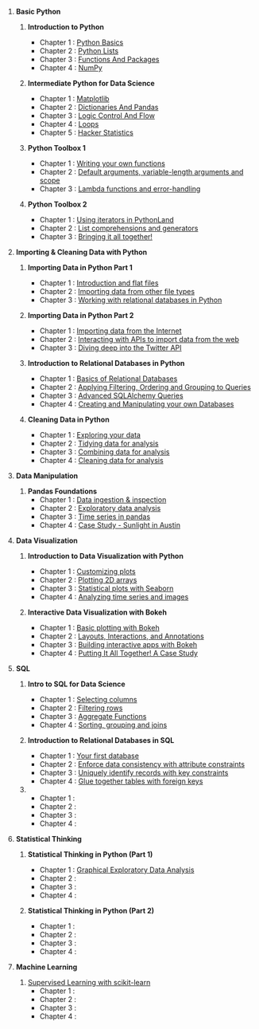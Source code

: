 1. __Basic Python__

    1. __Introduction to Python__
        * Chapter 1 : [Python Basics](https://hrkj-18.github.io/data-science-course/basic-python/introduction-to-python/python-basics/)
        * Chapter 2 : [Python Lists](https://hrkj-18.github.io/data-science-course/basic-python/introduction-to-python/python-lists/)
        * Chapter 3 : [Functions And Packages](https://hrkj-18.github.io/data-science-course/basic-python/introduction-to-python/functions-and-packages/)
        * Chapter 4 : [NumPy](https://hrkj-18.github.io/data-science-course/basic-python/introduction-to-python/numpy/)
        
    2. __Intermediate Python for Data Science__
        * Chapter 1 : [Matplotlib](https://hrkj-18.github.io/data-science-course/basic-python/intermediate-python-for-data-science/matplotlib/)
        * Chapter 2 : [Dictionaries And Pandas](https://hrkj-18.github.io/data-science-course/basic-python/intermediate-python-for-data-science/dictionaries-and-pandas/)
        * Chapter 3 : [Logic Control And Flow](https://hrkj-18.github.io/data-science-course/basic-python/intermediate-python-for-data-science/logic-control-flow%20and-filtering/)
        * Chapter 4 : [Loops](https://hrkj-18.github.io/data-science-course/basic-python/intermediate-python-for-data-science/loops/)
        * Chapter 5 : [Hacker Statistics](https://hrkj-18.github.io/data-science-course/basic-python/intermediate-python-for-data-science/hacker-statistics/)
        
    3. __Python Toolbox 1__
        * Chapter 1 : [Writing your own functions](https://hrkj-18.github.io/data-science-course/basic-python/python-data-science-toolbox-part-1/writing-your-own-functions/)
        * Chapter 2 : [Default arguments, variable-length arguments and scope](https://hrkj-18.github.io/data-science-course/basic-python/python-data-science-toolbox-part-1/default-arguments-variable-length-arguments-and-scope/)
        * Chapter 3 : [Lambda functions and error-handling](https://hrkj-18.github.io/data-science-course/basic-python/python-data-science-toolbox-part-1/lambda-functions-and-error-handling/)
        
    4. __Python Toolbox 2__
        * Chapter 1 : [Using iterators in PythonLand](https://hrkj-18.github.io/python-data-science-toolbox-part-2/using-iterators-in-pythonland/)
        * Chapter 2 : [List comprehensions and generators](https://hrkj-18.github.io/python-data-science-toolbox-part-2/list-comprehensions-and-generators/)
        * Chapter 3 : [Bringing it all together!](https://hrkj-18.github.io/python-data-science-toolbox-part-2/bringing-it-all-together/)

2. __Importing & Cleaning Data with Python__

    1. __Importing Data in Python Part 1__
        * Chapter 1 : [Introduction and flat files](https://hrkj-18.github.io/data-science-course/importing-and-cleaning-data-with-python/importing-data-in-python-part-1/introduction-and-flat-files/)
        * Chapter 2 : [Importing data from other file types](https://hrkj-18.github.io/data-science-course/importing-and-cleaning-data-with-python/importing-data-in-python-part-1/importing-data-from-other-file-types/)
        * Chapter 3 : [Working with relational databases in Python](https://hrkj-18.github.io/data-science-course/importing-and-cleaning-data-with-python/importing-data-in-python-part-1/working-with-relational-databases-in-python/) 
        
    2. __Importing Data in Python Part 2__
        * Chapter 1 : [Importing data from the Internet](https://hrkj-18.github.io/data-science-course/importing-and-cleaning-data-with-python/importing-data-in-python-part-2/importing-data-from-the-internet/)
        * Chapter 2 : [Interacting with APIs to import data from the web](https://hrkj-18.github.io/data-science-course/importing-and-cleaning-data-with-python/importing-data-in-python-part-2/interacting-with-APIs-to-import-data-from-the-web/)
        * Chapter 3 : [Diving deep into the Twitter API](https://hrkj-18.github.io/data-science-course/importing-and-cleaning-data-with-python/importing-data-in-python-part-2/diving-deep-into-the-twitter-API/)  
        
    3. __Introduction to Relational Databases in Python__
        * Chapter 1 : [Basics of Relational Databases](https://hrkj-18.github.io/introduction-to-relational-databases-in-python/basics-of-relational-databases/)
        * Chapter 2 : [Applying Filtering, Ordering and Grouping to Queries](https://hrkj-18.github.io/introduction-to-relational-databases-in-python/applying-filtering-ordering-and-grouping-to-queries/)
        * Chapter 3 : [Advanced SQLAlchemy Queries](https://hrkj-18.github.io/introduction-to-relational-databases-in-python/advanced-sqlalchemy-queries/)
        * Chapter 4 : [Creating and Manipulating your own Databases](https://hrkj-18.github.io/introduction-to-relational-databases-in-python/creating-and-manipulating-your-own-databases/)
        
    4. __Cleaning Data in Python__
        * Chapter 1 : [Exploring your data](https://hrkj-18.github.io/data-science-course/importing-and-cleaning-data-with-python/cleaning-data-in-python/exploring-your-data/)
        * Chapter 2 : [Tidying data for analysis](https://hrkj-18.github.io/data-science-course/importing-and-cleaning-data-with-python/cleaning-data-in-python/tidying-data-for-analysis/)
        * Chapter 3 : [Combining data for analysis](https://hrkj-18.github.io/data-science-course/importing-and-cleaning-data-with-python/cleaning-data-in-python/combining-data-for-analysis/)
        * Chapter 4 : [Cleaning data for analysis](https://hrkj-18.github.io/data-science-course/importing-and-cleaning-data-with-python/cleaning-data-in-python/cleaning-data-for-analysis/)
        
3. __Data Manipulation__ 

    1. __Pandas Foundations__
        * Chapter 1 : [Data ingestion & inspection](https://hrkj-18.github.io/data-science-course/data-manipulation/pandas-foundation/data-ingestion-and-inspection/)
        * Chapter 2 : [Exploratory data analysis](https://hrkj-18.github.io/data-science-course/data-manipulation/pandas-foundation/exploratory-data-analysis/)
        * Chapter 3 : [Time series in pandas](https://hrkj-18.github.io/data-science-course/data-manipulation/pandas-foundation/time-series-in-pandas/)
        * Chapter 4 : [Case Study - Sunlight in Austin](https://hrkj-18.github.io/)
        
4. __Data Visualization__

    1. __Introduction to Data Visualization with Python__    
        * Chapter 1 : [Customizing plots](https://hrkj-18.github.io/data-science-course/data-visualization/introduction-to-data-visualization-with-python/customizing-plots/)
        * Chapter 2 : [Plotting 2D arrays](https://hrkj-18.github.io/data-science-course/data-visualization/introduction-to-data-visualization-with-python/plotting-2d-arrays/)
        * Chapter 3 : [Statistical plots with Seaborn](https://hrkj-18.github.io/data-science-course/data-visualization/introduction-to-data-visualization-with-python/statistical-plots-with-seaborn/)
        * Chapter 4 : [Analyzing time series and images](https://hrkj-18.github.io/data-science-course/data-visualization/introduction-to-data-visualization-with-python/)
        
    2. __Interactive Data Visualization with Bokeh__
        * Chapter 1 : [Basic plotting with Bokeh](https://hrkj-18.github.io/data-science-course/data-visualization/interactive-data-visualization-with-bokeh/basic-plotting-with-bokeh/)
        * Chapter 2 : [Layouts, Interactions, and Annotations](https://hrkj-18.github.io/data-science-course/data-visualization/interactive-data-visualization-with-bokeh/layouts-interactions-and-annotations)
        * Chapter 3 : [Building interactive apps with Bokeh](https://hrkj-18.github.io/data-science-course/data-visualization/interactive-data-visualization-with-bokeh/building-interactive-apps-with-bokeh/)
        * Chapter 4 : [Putting It All Together! A Case Study](https://hrkj-18.github.io/data-science-course/data-visualization/interactive-data-visualization-with-bokeh/putting-it-all-together-a-case-study/)    
    
5. __SQL__

    1. __Intro to SQL for Data Science__
        * Chapter 1 : [Selecting columns](https://hrkj-18.github.io/data-science-course/sql/intro-to-sql-for-data-science/selecting-columns/)
        * Chapter 2 : [Filtering rows](https://hrkj-18.github.io/data-science-course/sql/intro-to-sql-for-data-science/filtering-rows/)
        * Chapter 3 : [Aggregate Functions](https://hrkj-18.github.io/data-science-course/sql/intro-to-sql-for-data-science//aggregate-functions/)
        * Chapter 4 : [Sorting, grouping and joins](https://hrkj-18.github.io/data-science-course/sql/intro-to-sql-for-data-science/sorting-grouping-and-joins/)
    
    2. __Introduction to Relational Databases in SQL__
        * Chapter 1 : [Your first database](https://hrkj-18.github.io/data-science-course/sql/introduction-to-relational-databases-in-sql/your-first-database/)
        * Chapter 2 : [Enforce data consistency with attribute constraints](https://hrkj-18.github.io/data-science-course/sql/introduction-to-relational-databases-in-sql/enforce-data-consistency-with-attribute-constraints/)
        * Chapter 3 : [Uniquely identify records with key constraints](https://hrkj-18.github.io/data-science-course/sql/introduction-to-relational-databases-in-sql/uniquely-identify-records-with-key-constraints/)
        * Chapter 4 : [Glue together tables with foreign keys](https://hrkj-18.github.io/data-science-course/sql/introduction-to-relational-databases-in-sql/glue-together-tables-with-foreign-keys/)

    3. 
        * Chapter 1 : [](https://hrkj-18.github.io/data-science-course/sql/)
        * Chapter 2 : [](https://hrkj-18.github.io/data-science-course/sql/)
        * Chapter 3 : [](https://hrkj-18.github.io/data-science-course/sql//)
        * Chapter 4 : [](https://hrkj-18.github.io/data-science-course/sql/)

6. __Statistical Thinking__

    1. __Statistical Thinking in Python (Part 1)__
        * Chapter 1 : [Graphical Exploratory Data Analysis](https://hrkj-18.github.io/data-science-course/statistical-thinking/statistical-thinking-in-python-part-1/graphical-exploratory-data-analysis/)
        * Chapter 2 : [](https://hrkj-18.github.io/)
        * Chapter 3 : [](https://hrkj-18.github.io/)
        * Chapter 4 : [](https://hrkj-18.github.io/)
        
    2. __Statistical Thinking in Python (Part 2)__
        * Chapter 1 : [](https://hrkj-18.github.io/)
        * Chapter 2 : [](https://hrkj-18.github.io/)
        * Chapter 3 : [](https://hrkj-18.github.io/)
        * Chapter 4 : [](https://hrkj-18.github.io/)

7. __Machine Learning__

    1. [Supervised Learning with scikit-learn](https://hrkj-18.github.io/data-science-course/machine-learning/supervised-learning-with-scikit-learn/chapter-1/)
        * Chapter 1 : [](https://hrkj-18.github.io/)
        * Chapter 2 : [](https://hrkj-18.github.io/)
        * Chapter 3 : [](https://hrkj-18.github.io/)
        * Chapter 4 : [](https://hrkj-18.github.io/)
